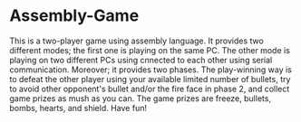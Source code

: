 # Assembly-Game
This is a two-player game using assembly language. It provides two different modes; the first one is playing on the same PC. The other mode is playing on two different 
PCs using cnnected to each other using serial communication. Moreover; it provides two phases.
The play-winning way is to defeat the other player using your available limited number of bullets, try to avoid other opponent's bullet and/or the fire face in phase 2,
and collect game prizes as mush as you can. The game prizes are freeze, bullets, bombs, hearts, and shield. Have fun! 
